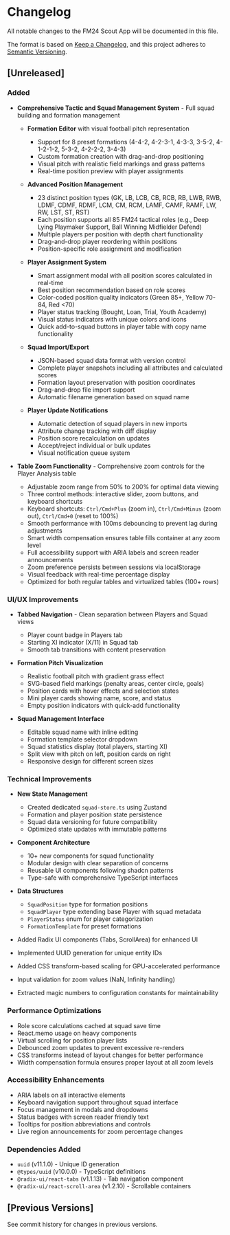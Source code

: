 # Changelog

All notable changes to the FM24 Scout App will be documented in this file.

The format is based on [Keep a Changelog](https://keepachangelog.com/en/1.0.0/),
and this project adheres to [Semantic Versioning](https://semver.org/spec/v2.0.0.html).

## [Unreleased]

### Added
- **Comprehensive Tactic and Squad Management System** - Full squad building and formation management
  - **Formation Editor** with visual football pitch representation
    - Support for 8 preset formations (4-4-2, 4-2-3-1, 4-3-3, 3-5-2, 4-1-2-1-2, 5-3-2, 4-2-2-2, 3-4-3)
    - Custom formation creation with drag-and-drop positioning
    - Visual pitch with realistic field markings and grass patterns
    - Real-time position preview with player assignments
  
  - **Advanced Position Management**
    - 23 distinct position types (GK, LB, LCB, CB, RCB, RB, LWB, RWB, LDMF, CDMF, RDMF, LCM, CM, RCM, LAMF, CAMF, RAMF, LW, RW, LST, ST, RST)
    - Each position supports all 85 FM24 tactical roles (e.g., Deep Lying Playmaker Support, Ball Winning Midfielder Defend)
    - Multiple players per position with depth chart functionality
    - Drag-and-drop player reordering within positions
    - Position-specific role assignment and modification
  
  - **Player Assignment System**
    - Smart assignment modal with all position scores calculated in real-time
    - Best position recommendation based on role scores
    - Color-coded position quality indicators (Green 85+, Yellow 70-84, Red <70)
    - Player status tracking (Bought, Loan, Trial, Youth Academy)
    - Visual status indicators with unique colors and icons
    - Quick add-to-squad buttons in player table with copy name functionality
  
  - **Squad Import/Export**
    - JSON-based squad data format with version control
    - Complete player snapshots including all attributes and calculated scores
    - Formation layout preservation with position coordinates
    - Drag-and-drop file import support
    - Automatic filename generation based on squad name
  
  - **Player Update Notifications**
    - Automatic detection of squad players in new imports
    - Attribute change tracking with diff display
    - Position score recalculation on updates
    - Accept/reject individual or bulk updates
    - Visual notification queue system

- **Table Zoom Functionality** - Comprehensive zoom controls for the Player Analysis table
  - Adjustable zoom range from 50% to 200% for optimal data viewing
  - Three control methods: interactive slider, zoom buttons, and keyboard shortcuts
  - Keyboard shortcuts: `Ctrl/Cmd+Plus` (zoom in), `Ctrl/Cmd+Minus` (zoom out), `Ctrl/Cmd+0` (reset to 100%)
  - Smooth performance with 100ms debouncing to prevent lag during adjustments
  - Smart width compensation ensures table fills container at any zoom level
  - Full accessibility support with ARIA labels and screen reader announcements
  - Zoom preference persists between sessions via localStorage
  - Visual feedback with real-time percentage display
  - Optimized for both regular tables and virtualized tables (100+ rows)

### UI/UX Improvements
- **Tabbed Navigation** - Clean separation between Players and Squad views
  - Player count badge in Players tab
  - Starting XI indicator (X/11) in Squad tab
  - Smooth tab transitions with content preservation
  
- **Formation Pitch Visualization**
  - Realistic football pitch with gradient grass effect
  - SVG-based field markings (penalty areas, center circle, goals)
  - Position cards with hover effects and selection states
  - Mini player cards showing name, score, and status
  - Empty position indicators with quick-add functionality
  
- **Squad Management Interface**
  - Editable squad name with inline editing
  - Formation template selector dropdown
  - Squad statistics display (total players, starting XI)
  - Split view with pitch on left, position cards on right
  - Responsive design for different screen sizes

### Technical Improvements
- **New State Management**
  - Created dedicated `squad-store.ts` using Zustand
  - Formation and player position state persistence
  - Squad data versioning for future compatibility
  - Optimized state updates with immutable patterns
  
- **Component Architecture**
  - 10+ new components for squad functionality
  - Modular design with clear separation of concerns
  - Reusable UI components following shadcn patterns
  - Type-safe with comprehensive TypeScript interfaces
  
- **Data Structures**
  - `SquadPosition` type for formation positions
  - `SquadPlayer` type extending base Player with squad metadata
  - `PlayerStatus` enum for player categorization
  - `FormationTemplate` for preset formations

- Added Radix UI components (Tabs, ScrollArea) for enhanced UI
- Implemented UUID generation for unique entity IDs
- Added CSS transform-based scaling for GPU-accelerated performance
- Input validation for zoom values (NaN, Infinity handling)
- Extracted magic numbers to configuration constants for maintainability

### Performance Optimizations
- Role score calculations cached at squad save time
- React.memo usage on heavy components
- Virtual scrolling for position player lists
- Debounced zoom updates to prevent excessive re-renders
- CSS transforms instead of layout changes for better performance
- Width compensation formula ensures proper layout at all zoom levels

### Accessibility Enhancements
- ARIA labels on all interactive elements
- Keyboard navigation support throughout squad interface
- Focus management in modals and dropdowns
- Status badges with screen reader friendly text
- Tooltips for position abbreviations and controls
- Live region announcements for zoom percentage changes

### Dependencies Added
- `uuid` (v11.1.0) - Unique ID generation
- `@types/uuid` (v10.0.0) - TypeScript definitions
- `@radix-ui/react-tabs` (v1.1.13) - Tab navigation component
- `@radix-ui/react-scroll-area` (v1.2.10) - Scrollable containers

## [Previous Versions]

See commit history for changes in previous versions.